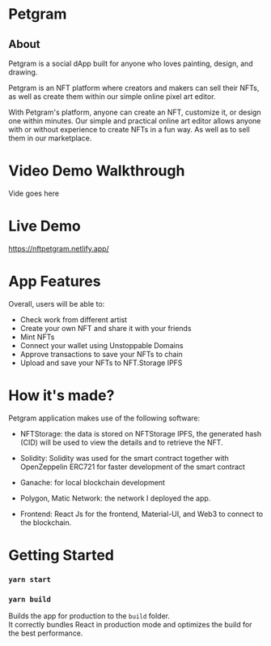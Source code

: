 # Petgram

## About

Petgram is a social dApp built for anyone who loves painting, design, and drawing.

Petgram is an NFT platform where creators and makers can sell their NFTs, as well as create them within our simple online pixel art editor.

With Petgram's platform, anyone can create an NFT, customize it, or design one within minutes. Our simple and practical online art editor allows anyone with or without experience to create NFTs in a fun way. As well as to sell them in our marketplace.

# Video Demo Walkthrough

Vide goes here

# Live Demo

https://nftpetgram.netlify.app/

# App Features

Overall, users will be able to:

- Check work from different artist
- Create your own NFT and share it with your friends
- Mint NFTs
- Connect your wallet using Unstoppable Domains
- Approve transactions to save your NFTs to chain
- Upload and save your NFTs to NFT.Storage IPFS

# How it's made?

Petgram application makes use of the following software:

- NFTStorage: the data is stored on NFTStorage IPFS, the generated hash (CID) will be used to view the details and to retrieve the NFT.

* Solidity: Solidity was used for the smart contract together with OpenZeppelin ERC721 for faster development of the smart contract

* Ganache: for local blockchain development

* Polygon, Matic Network: the network I deployed the app.

* Frontend: React Js for the frontend, Material-UI, and Web3 to connect to the blockchain.

# Getting Started

### `yarn start`

### `yarn build`

Builds the app for production to the `build` folder.\
It correctly bundles React in production mode and optimizes the build for the best performance.
